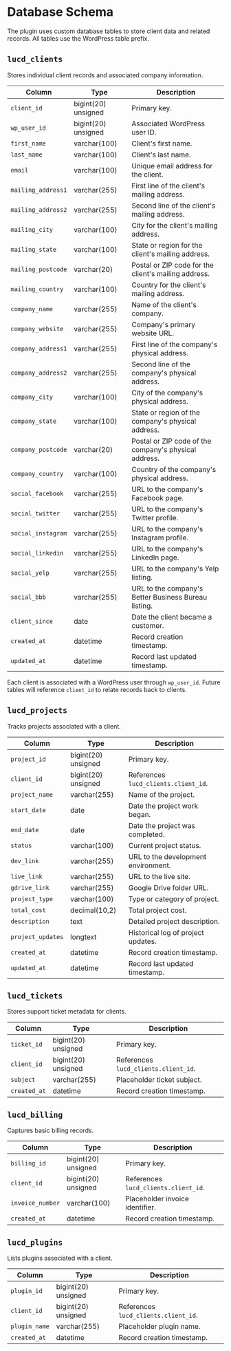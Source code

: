 # Database Schema

The plugin uses custom database tables to store client data and related records. All tables use the WordPress table prefix.

## `lucd_clients`
Stores individual client records and associated company information.

| Column | Type | Description |
| --- | --- | --- |
| `client_id` | bigint(20) unsigned | Primary key. |
| `wp_user_id` | bigint(20) unsigned | Associated WordPress user ID. |
| `first_name` | varchar(100) | Client's first name. |
| `last_name` | varchar(100) | Client's last name. |
| `email` | varchar(100) | Unique email address for the client. |
| `mailing_address1` | varchar(255) | First line of the client's mailing address. |
| `mailing_address2` | varchar(255) | Second line of the client's mailing address. |
| `mailing_city` | varchar(100) | City for the client's mailing address. |
| `mailing_state` | varchar(100) | State or region for the client's mailing address. |
| `mailing_postcode` | varchar(20) | Postal or ZIP code for the client's mailing address. |
| `mailing_country` | varchar(100) | Country for the client's mailing address. |
| `company_name` | varchar(255) | Name of the client's company. |
| `company_website` | varchar(255) | Company's primary website URL. |
| `company_address1` | varchar(255) | First line of the company's physical address. |
| `company_address2` | varchar(255) | Second line of the company's physical address. |
| `company_city` | varchar(100) | City of the company's physical address. |
| `company_state` | varchar(100) | State or region of the company's physical address. |
| `company_postcode` | varchar(20) | Postal or ZIP code of the company's physical address. |
| `company_country` | varchar(100) | Country of the company's physical address. |
| `social_facebook` | varchar(255) | URL to the company's Facebook page. |
| `social_twitter` | varchar(255) | URL to the company's Twitter profile. |
| `social_instagram` | varchar(255) | URL to the company's Instagram profile. |
| `social_linkedin` | varchar(255) | URL to the company's LinkedIn page. |
| `social_yelp` | varchar(255) | URL to the company's Yelp listing. |
| `social_bbb` | varchar(255) | URL to the company's Better Business Bureau listing. |
| `client_since` | date | Date the client became a customer. |
| `created_at` | datetime | Record creation timestamp. |
| `updated_at` | datetime | Record last updated timestamp. |

Each client is associated with a WordPress user through `wp_user_id`. Future tables will reference `client_id` to relate records back to clients.

## `lucd_projects`
Tracks projects associated with a client.

| Column | Type | Description |
| --- | --- | --- |
| `project_id` | bigint(20) unsigned | Primary key. |
| `client_id` | bigint(20) unsigned | References `lucd_clients.client_id`. |
| `project_name` | varchar(255) | Name of the project. |
| `start_date` | date | Date the project work began. |
| `end_date` | date | Date the project was completed. |
| `status` | varchar(100) | Current project status. |
| `dev_link` | varchar(255) | URL to the development environment. |
| `live_link` | varchar(255) | URL to the live site. |
| `gdrive_link` | varchar(255) | Google Drive folder URL. |
| `project_type` | varchar(100) | Type or category of project. |
| `total_cost` | decimal(10,2) | Total project cost. |
| `description` | text | Detailed project description. |
| `project_updates` | longtext | Historical log of project updates. |
| `created_at` | datetime | Record creation timestamp. |
| `updated_at` | datetime | Record last updated timestamp. |

## `lucd_tickets`
Stores support ticket metadata for clients.

| Column | Type | Description |
| --- | --- | --- |
| `ticket_id` | bigint(20) unsigned | Primary key. |
| `client_id` | bigint(20) unsigned | References `lucd_clients.client_id`. |
| `subject` | varchar(255) | Placeholder ticket subject. |
| `created_at` | datetime | Record creation timestamp. |

## `lucd_billing`
Captures basic billing records.

| Column | Type | Description |
| --- | --- | --- |
| `billing_id` | bigint(20) unsigned | Primary key. |
| `client_id` | bigint(20) unsigned | References `lucd_clients.client_id`. |
| `invoice_number` | varchar(100) | Placeholder invoice identifier. |
| `created_at` | datetime | Record creation timestamp. |

## `lucd_plugins`
Lists plugins associated with a client.

| Column | Type | Description |
| --- | --- | --- |
| `plugin_id` | bigint(20) unsigned | Primary key. |
| `client_id` | bigint(20) unsigned | References `lucd_clients.client_id`. |
| `plugin_name` | varchar(255) | Placeholder plugin name. |
| `created_at` | datetime | Record creation timestamp. |
